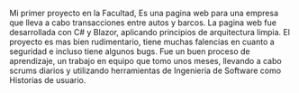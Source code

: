 Mi primer proyecto en la Facultad, Es una pagina web para una empresa que lleva a cabo transacciones entre autos y barcos.
La pagina web fue desarrollada con C# y Blazor, aplicando principios de arquitectura limpia.
El proyecto es mas bien rudimentario, tiene muchas falencias en cuanto a seguridad e incluso tiene algunos bugs.
Fue un buen proceso de aprendizaje, un trabajo en equipo que tomo unos meses, llevando a cabo scrums diarios y utilizando herramientas de Ingenieria de Software como Historias de usuario.
